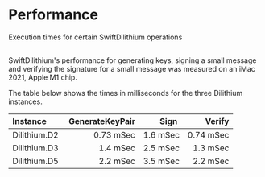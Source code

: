 # Performance

Execution times for certain SwiftDilithium operations

## 

SwiftDilithium's performance for generating keys, signing a small message and verifying the signature for a small message was measured on an iMac 2021, Apple M1 chip.

The table below shows the times in milliseconds for the three Dilithium instances.

| Instance     | GenerateKeyPair | Sign        |      Verify |
|:-------------|----------------:|------------:|------------:|
| Dilithium.D2 | 0.73 mSec       | 1.6 mSec    | 0.74 mSec   |
| Dilithium.D3 | 1.4 mSec        | 2.5 mSec    | 1.3 mSec    |
| Dilithium.D5 | 2.2 mSec        | 3.5 mSec    | 2.2 mSec    |

